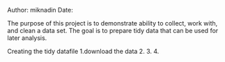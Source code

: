 Author: miknadin
Date:

The purpose of this project is to demonstrate ability to collect, work with, and clean a data set. The goal is to prepare tidy data that can be used for later analysis.

Creating the tidy datafile
1.download the data
2.
3.
4.
